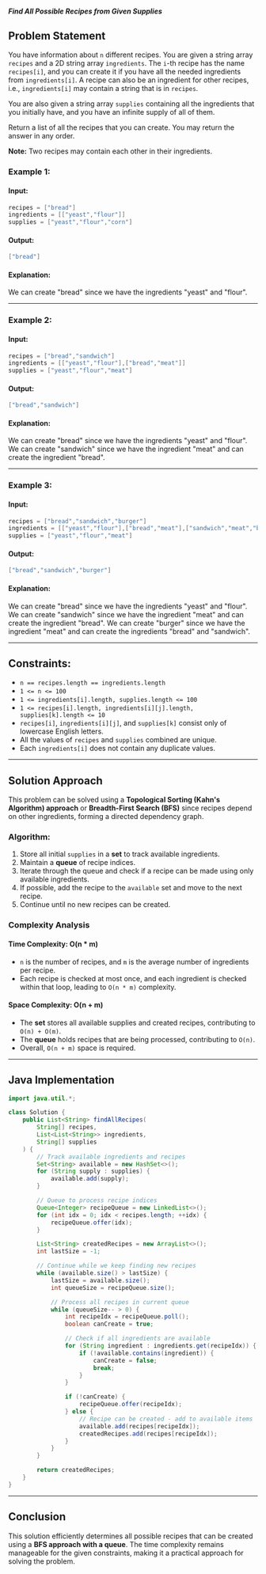 ##### Find All Possible Recipes from Given Supplies

## Problem Statement
You have information about `n` different recipes. You are given a string array `recipes` and a 2D string array `ingredients`. The `i`-th recipe has the name `recipes[i]`, and you can create it if you have all the needed ingredients from `ingredients[i]`. A recipe can also be an ingredient for other recipes, i.e., `ingredients[i]` may contain a string that is in `recipes`.

You are also given a string array `supplies` containing all the ingredients that you initially have, and you have an infinite supply of all of them.

Return a list of all the recipes that you can create. You may return the answer in any order.

**Note:** Two recipes may contain each other in their ingredients.

### Example 1:
#### Input:
```java
recipes = ["bread"]
ingredients = [["yeast","flour"]]
supplies = ["yeast","flour","corn"]
```
#### Output:
```java
["bread"]
```
#### Explanation:
We can create "bread" since we have the ingredients "yeast" and "flour".

---

### Example 2:
#### Input:
```java
recipes = ["bread","sandwich"]
ingredients = [["yeast","flour"],["bread","meat"]]
supplies = ["yeast","flour","meat"]
```
#### Output:
```java
["bread","sandwich"]
```
#### Explanation:
We can create "bread" since we have the ingredients "yeast" and "flour".
We can create "sandwich" since we have the ingredient "meat" and can create the ingredient "bread".

---

### Example 3:
#### Input:
```java
recipes = ["bread","sandwich","burger"]
ingredients = [["yeast","flour"],["bread","meat"],["sandwich","meat","bread"]]
supplies = ["yeast","flour","meat"]
```
#### Output:
```java
["bread","sandwich","burger"]
```
#### Explanation:
We can create "bread" since we have the ingredients "yeast" and "flour".
We can create "sandwich" since we have the ingredient "meat" and can create the ingredient "bread".
We can create "burger" since we have the ingredient "meat" and can create the ingredients "bread" and "sandwich".

---

## Constraints:
- `n == recipes.length == ingredients.length`
- `1 <= n <= 100`
- `1 <= ingredients[i].length, supplies.length <= 100`
- `1 <= recipes[i].length, ingredients[i][j].length, supplies[k].length <= 10`
- `recipes[i]`, `ingredients[i][j]`, and `supplies[k]` consist only of lowercase English letters.
- All the values of `recipes` and `supplies` combined are unique.
- Each `ingredients[i]` does not contain any duplicate values.

---

## Solution Approach
This problem can be solved using a **Topological Sorting (Kahn's Algorithm) approach** or **Breadth-First Search (BFS)** since recipes depend on other ingredients, forming a directed dependency graph.

### Algorithm:
1. Store all initial `supplies` in a **set** to track available ingredients.
2. Maintain a **queue** of recipe indices.
3. Iterate through the queue and check if a recipe can be made using only available ingredients.
4. If possible, add the recipe to the `available` set and move to the next recipe.
5. Continue until no new recipes can be created.

### Complexity Analysis
#### **Time Complexity: O(n * m)**
- `n` is the number of recipes, and `m` is the average number of ingredients per recipe.
- Each recipe is checked at most once, and each ingredient is checked within that loop, leading to `O(n * m)` complexity.

#### **Space Complexity: O(n + m)**
- The **set** stores all available supplies and created recipes, contributing to `O(n) + O(m)`.
- The **queue** holds recipes that are being processed, contributing to `O(n)`.
- Overall, `O(n + m)` space is required.

---

## Java Implementation
```java
import java.util.*;

class Solution {
    public List<String> findAllRecipes(
        String[] recipes,
        List<List<String>> ingredients,
        String[] supplies
    ) {
        // Track available ingredients and recipes
        Set<String> available = new HashSet<>();
        for (String supply : supplies) {
            available.add(supply);
        }

        // Queue to process recipe indices
        Queue<Integer> recipeQueue = new LinkedList<>();
        for (int idx = 0; idx < recipes.length; ++idx) {
            recipeQueue.offer(idx);
        }

        List<String> createdRecipes = new ArrayList<>();
        int lastSize = -1;

        // Continue while we keep finding new recipes
        while (available.size() > lastSize) {
            lastSize = available.size();
            int queueSize = recipeQueue.size();

            // Process all recipes in current queue
            while (queueSize-- > 0) {
                int recipeIdx = recipeQueue.poll();
                boolean canCreate = true;

                // Check if all ingredients are available
                for (String ingredient : ingredients.get(recipeIdx)) {
                    if (!available.contains(ingredient)) {
                        canCreate = false;
                        break;
                    }
                }

                if (!canCreate) {
                    recipeQueue.offer(recipeIdx);
                } else {
                    // Recipe can be created - add to available items
                    available.add(recipes[recipeIdx]);
                    createdRecipes.add(recipes[recipeIdx]);
                }
            }
        }

        return createdRecipes;
    }
}
```

---

## Conclusion
This solution efficiently determines all possible recipes that can be created using a **BFS approach with a queue**. The time complexity remains manageable for the given constraints, making it a practical approach for solving the problem.

